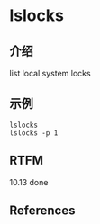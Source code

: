 
# lslocks

## 介绍

list local system locks

## 示例

```text
lslocks
lslocks -p 1
```

## RTFM

10.13 done

## References

